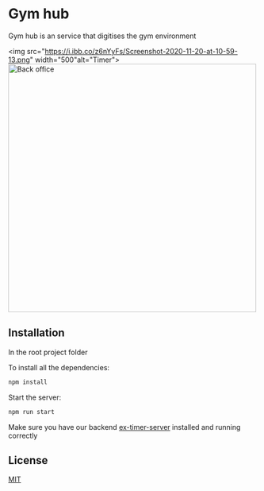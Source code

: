 # Gym hub

Gym hub is an service that digitises the gym environment 
  
  <img src="https://i.ibb.co/z6nYyFs/Screenshot-2020-11-20-at-10-59-13.png" width="500"alt="Timer">
  <img src="https://i.ibb.co/jkSR8pQ/Screenshot-2021-03-07-at-18-14-40.png" width="500" alt="Back office">

## Installation


In the root project folder

To install all the dependencies:
```bash
npm install
```

Start the server:
```bash
npm run start
```
Make sure you have our backend [ex-timer-server](https://github.com/JakobClausen/ex-timer-server) installed and running correctly


## License
[MIT](https://choosealicense.com/licenses/mit/)
